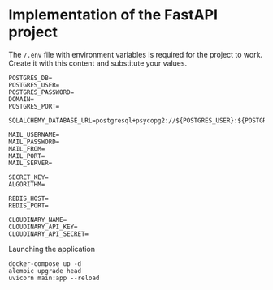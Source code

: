 # Implementation of the FastAPI project

The `/.env` file with environment variables is required for the project to work.
Create it with this content and substitute your values.

```/.env
POSTGRES_DB=
POSTGRES_USER=
POSTGRES_PASSWORD=
DOMAIN=
POSTGRES_PORT=

SQLALCHEMY_DATABASE_URL=postgresql+psycopg2://${POSTGRES_USER}:${POSTGRES_PASSWORD}@${DOMAIN}:${POSTGRES_PORT}/${POSTGRES_DB}

MAIL_USERNAME=
MAIL_PASSWORD=
MAIL_FROM=
MAIL_PORT=
MAIL_SERVER=

SECRET_KEY=
ALGORITHM=

REDIS_HOST=
REDIS_PORT=

CLOUDINARY_NAME=
CLOUDINARY_API_KEY=
CLOUDINARY_API_SECRET=
```

Launching the application

```
docker-compose up -d
alembic upgrade head
uvicorn main:app --reload
